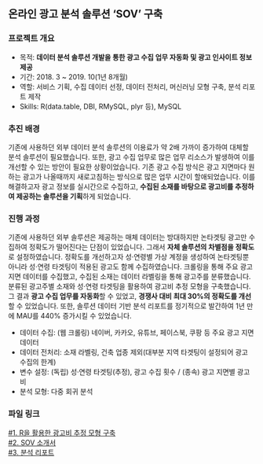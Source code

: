 ## 온라인 광고 분석 솔루션 ‘SOV’ 구축

### 프로젝트 개요
- 목적: **데이터 분석 솔루션 개발을 통한 광고 수집 업무 자동화 및 광고 인사이트 정보 제공**
- 기간: 2018. 3 ~ 2019. 10(1년 8개월)
- 역할: 서비스 기획, 수집 데이터 선정, 데이터 전처리, 머신러닝 모형 구축, 분석 리포트 제작
- Skills: R(data.table, DBI, RMySQL, plyr 등), MySQL

### 추진 배경
기존에 사용하던 외부 데이터 분석 솔루션의 이용료가 약 2배 가까이 증가하여 대체할 분석 솔루션이 필요했습니다. 
또한, 광고 수집 업무로 많은 업무 리소스가 발생하여 이를 개선할 수 있는 방안이 필요한 상황이었습니다.
기존 광고 수집 방식은 광고 지면마다 원하는 광고가 나올때까지 새로고침하는 방식으로 많은 업무 시간이 할애되었습니다.
이를 해결하고자 광고 정보를 실시간으로 수집하고, **수집된 소재를 바탕으로 광고비를 추정하여 제공하는 솔루션을 기획**하게 되었습니다.

### 진행 과정
기존에 사용하던 외부 솔루션은 제공하는 매체 데이터는 방대하지만 논타겟팅 광고만 수집하여 정확도가 떨어진다는 단점이 있었습니다.
그래서 **자체 솔루션의 차별점을 정확도**로 설정하였습니다. 
정확도를 개선하고자 성·연령별 가상 계정을 생성하여 논타겟팅뿐 아니라 성·연령 타겟팅이 적용된 광고도 함께 수집하였습니다. 
크롤링을 통해 주요 광고 지면 데이터를 수집했고, 수집된 소재는 데이터 라벨링을 통해 광고주를 분류했습니다.
분류된 광고주별 소재와 성·연령 타겟팅을 활용하여 광고비 추정 모형을 구축했습니다. 
그 결과 **광고 수집 업무를 자동화**할 수 있었고, **경쟁사 대비 최대 30%의 정확도를 개선**할 수 있었습니다.
또한, 솔루션 데이터 기반 분석 리포트를 정기적으로 발간하여 1년 만에 MAU를 440% 증가시킬 수 있었습니다.
- 데이터 수집: (웹 크롤링) 네이버, 카카오, 유튜브, 페이스북, 쿠팡 등 주요 광고 지면 데이터
- 데이터 전처리: 소재 라벨링, 건축 업종 제외(대부분 지역 타겟팅이 설정되어 광고 수집의 한계)
- 변수 설정: (독립) 성·연령 타겟팅(추정), 광고 수집 횟수 / (종속) 광고 지면별 광고비
- 분석 모형: 다중 회귀 분석

### 파일 링크
[#1. R을 활용한 광고비 추정 모형 구축](https://github.com/hyewon0403/online-advertising-analysis-solution-SOV/blob/master/SOV_naver_brandingDA.R)\
[#2. SOV 소개서](https://github.com/hyewon0403/online-advertising-analysis-solution-SOV/blob/master/SOV%20%EC%86%8C%EA%B0%9C%EC%84%9C.pdf)\
[#3. 분석 리포트](https://github.com/hyewon0403/online-advertising-analysis-solution-SOV/blob/master/2020%20%EC%98%A8%EB%9D%BC%EC%9D%B8%20%EA%B4%91%EA%B3%A0%EB%B9%84%20%EA%B2%B0%EC%82%B0.pdf)
